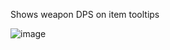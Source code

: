 Shows weapon DPS on item tooltips

![image](https://github.com/user-attachments/assets/4cb82a7e-8ec3-44dc-8482-6d9be255413a)
